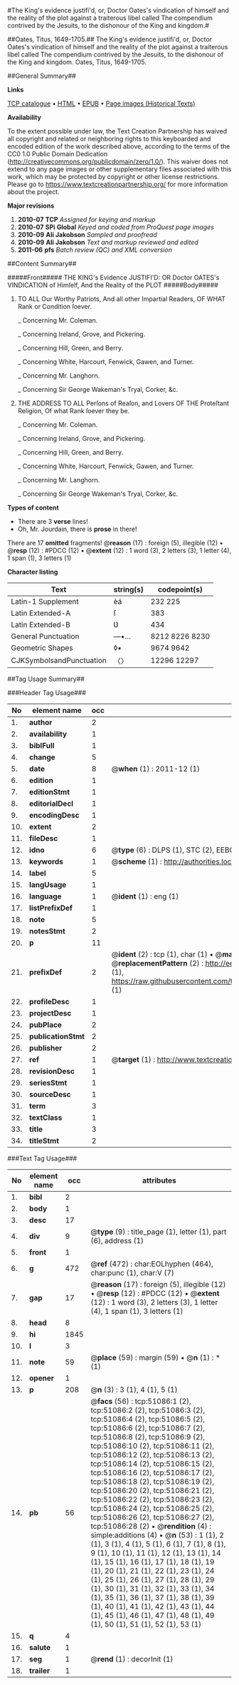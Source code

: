 #The King's evidence justifi'd, or, Doctor Oates's vindication of himself and the reality of the plot against a traiterous libel called The compendium contrived by the Jesuits, to the dishonour of the King and kingdom.#

##Oates, Titus, 1649-1705.##
The King's evidence justifi'd, or, Doctor Oates's vindication of himself and the reality of the plot against a traiterous libel called The compendium contrived by the Jesuits, to the dishonour of the King and kingdom.
Oates, Titus, 1649-1705.

##General Summary##

**Links**

[TCP catalogue](http://www.ota.ox.ac.uk/tcp/)  • 
[HTML](http://tei.it.ox.ac.uk/tcp/Texts-HTML/free/A70/A70752.html)  • 
[EPUB](http://tei.it.ox.ac.uk/tcp/Texts-EPUB/free/A70/A70752.epub) • 
[Page images (Historical Texts)](https://historicaltexts.jisc.ac.uk/eebo-11929783e)

**Availability**

To the extent possible under law, the Text Creation Partnership has waived all copyright and related or neighboring rights to this keyboarded and encoded edition of the work described above, according to the terms of the CC0 1.0 Public Domain Dedication (http://creativecommons.org/publicdomain/zero/1.0/). This waiver does not extend to any page images or other supplementary files associated with this work, which may be protected by copyright or other license restrictions. Please go to https://www.textcreationpartnership.org/ for more information about the project.

**Major revisions**

1. __2010-07__ __TCP__ *Assigned for keying and markup*
1. __2010-07__ __SPi Global__ *Keyed and coded from ProQuest page images*
1. __2010-09__ __Ali Jakobson__ *Sampled and proofread*
1. __2010-09__ __Ali Jakobson__ *Text and markup reviewed and edited*
1. __2011-06__ __pfs__ *Batch review (QC) and XML conversion*

##Content Summary##

#####Front#####
THE KING's Evidence JUSTIFI'D: OR Doctor OATES's VINDICATION of Himſelf, And the Reality of the PLOT
#####Body#####

1. TO ALL Our Worthy Patriots, And all other Impartial Readers, OF WHAT Rank or Condition ſoever.

    _ Concerning Mr. Coleman.

    _ Concerning Ireland, Grove, and Pickering.

    _ Concerning Hill, Green, and Berry.

    _ Concerning White, Harcourt, Fenwick, Gawen, and Turner.

    _ Concerning Mr. Langhorn.

    _ Concerning Sir George Wakeman's Tryal, Corker, &c.

1. THE ADDRESS TO ALL Perſons of Reaſon, and Lovers OF THE Proteſtant Religion, Of what Rank ſoever they be.

    _ Concerning Mr. Coleman.

    _ Concerning Ireland, Grove, and Pickering.

    _ Concerning Hill, Green, and Berry.

    _ Concerning White, Harcourt, Fenwick, Gawen, and Turner.

    _ Concerning Mr. Langhorn.

    _ Concerning Sir George Wakeman's Tryal, Corker, &c.

**Types of content**

  * There are 3 **verse** lines!
  * Oh, Mr. Jourdain, there is **prose** in there!

There are 17 **omitted** fragments! 
 @__reason__ (17) : foreign (5), illegible (12)  •  @__resp__ (12) : #PDCC (12)  •  @__extent__ (12) : 1 word (3), 2 letters (3), 1 letter (4), 1 span (1), 3 letters (1)

**Character listing**


|Text|string(s)|codepoint(s)|
|---|---|---|
|Latin-1 Supplement|èá|232 225|
|Latin Extended-A|ſ|383|
|Latin Extended-B|Ʋ|434|
|General Punctuation|—•…|8212 8226 8230|
|Geometric Shapes|◊▪|9674 9642|
|CJKSymbolsandPunctuation|〈〉|12296 12297|

##Tag Usage Summary##

###Header Tag Usage###

|No|element name|occ|attributes|
|---|---|---|---|
|1.|__author__|2||
|2.|__availability__|1||
|3.|__biblFull__|1||
|4.|__change__|5||
|5.|__date__|8| @__when__ (1) : 2011-12 (1)|
|6.|__edition__|1||
|7.|__editionStmt__|1||
|8.|__editorialDecl__|1||
|9.|__encodingDesc__|1||
|10.|__extent__|2||
|11.|__fileDesc__|1||
|12.|__idno__|6| @__type__ (6) : DLPS (1), STC (2), EEBO-CITATION (1), OCLC (1), VID (1)|
|13.|__keywords__|1| @__scheme__ (1) : http://authorities.loc.gov/ (1)|
|14.|__label__|5||
|15.|__langUsage__|1||
|16.|__language__|1| @__ident__ (1) : eng (1)|
|17.|__listPrefixDef__|1||
|18.|__note__|5||
|19.|__notesStmt__|2||
|20.|__p__|11||
|21.|__prefixDef__|2| @__ident__ (2) : tcp (1), char (1)  •  @__matchPattern__ (2) : ([0-9\-]+):([0-9IVX]+) (1), (.+) (1)  •  @__replacementPattern__ (2) : http://eebo.chadwyck.com/downloadtiff?vid=$1&page=$2 (1), https://raw.githubusercontent.com/textcreationpartnership/Texts/master/tcpchars.xml#$1 (1)|
|22.|__profileDesc__|1||
|23.|__projectDesc__|1||
|24.|__pubPlace__|2||
|25.|__publicationStmt__|2||
|26.|__publisher__|2||
|27.|__ref__|1| @__target__ (1) : http://www.textcreationpartnership.org/docs/. (1)|
|28.|__revisionDesc__|1||
|29.|__seriesStmt__|1||
|30.|__sourceDesc__|1||
|31.|__term__|3||
|32.|__textClass__|1||
|33.|__title__|3||
|34.|__titleStmt__|2||


###Text Tag Usage###

|No|element name|occ|attributes|
|---|---|---|---|
|1.|__bibl__|2||
|2.|__body__|1||
|3.|__desc__|17||
|4.|__div__|9| @__type__ (9) : title_page (1), letter (1), part (6), address (1)|
|5.|__front__|1||
|6.|__g__|472| @__ref__ (472) : char:EOLhyphen (464), char:punc (1), char:V (7)|
|7.|__gap__|17| @__reason__ (17) : foreign (5), illegible (12)  •  @__resp__ (12) : #PDCC (12)  •  @__extent__ (12) : 1 word (3), 2 letters (3), 1 letter (4), 1 span (1), 3 letters (1)|
|8.|__head__|8||
|9.|__hi__|1845||
|10.|__l__|3||
|11.|__note__|59| @__place__ (59) : margin (59)  •  @__n__ (1) : * (1)|
|12.|__opener__|1||
|13.|__p__|208| @__n__ (3) : 3 (1), 4 (1), 5 (1)|
|14.|__pb__|56| @__facs__ (56) : tcp:51086:1 (2), tcp:51086:2 (2), tcp:51086:3 (2), tcp:51086:4 (2), tcp:51086:5 (2), tcp:51086:6 (2), tcp:51086:7 (2), tcp:51086:8 (2), tcp:51086:9 (2), tcp:51086:10 (2), tcp:51086:11 (2), tcp:51086:12 (2), tcp:51086:13 (2), tcp:51086:14 (2), tcp:51086:15 (2), tcp:51086:16 (2), tcp:51086:17 (2), tcp:51086:18 (2), tcp:51086:19 (2), tcp:51086:20 (2), tcp:51086:21 (2), tcp:51086:22 (2), tcp:51086:23 (2), tcp:51086:24 (2), tcp:51086:25 (2), tcp:51086:26 (2), tcp:51086:27 (2), tcp:51086:28 (2)  •  @__rendition__ (4) : simple:additions (4)  •  @__n__ (53) : 1 (1), 2 (1), 3 (1), 4 (1), 5 (1), 6 (1), 7 (1), 8 (1), 9 (1), 10 (1), 11 (1), 12 (1), 13 (1), 14 (1), 15 (1), 16 (1), 17 (1), 18 (1), 19 (1), 20 (1), 21 (1), 22 (1), 23 (1), 24 (1), 25 (1), 26 (1), 27 (1), 28 (1), 29 (1), 30 (1), 31 (1), 32 (1), 33 (1), 34 (1), 35 (1), 36 (1), 37 (1), 38 (1), 39 (1), 40 (1), 41 (1), 42 (1), 43 (1), 44 (1), 45 (1), 46 (1), 47 (1), 48 (1), 49 (1), 50 (1), 51 (1), 52 (1), 53 (1)|
|15.|__q__|4||
|16.|__salute__|1||
|17.|__seg__|1| @__rend__ (1) : decorInit (1)|
|18.|__trailer__|1||
